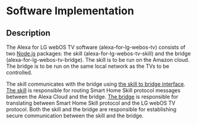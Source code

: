# Software Implementation

## Description

The Alexa for LG webOS TV software (alexa-for-lg-webos-tv) consists of two [Node.js](https://nodejs.org/) packages: the skill (alexa-for-lg-webos-tv-skill) and the bridge (alexa-for-lg-webos-tv-bridge). The skill is to be run on the Amazon cloud. The bridge is to be run on the same local network as the TVs to be controlled.

The skill communicates with the bridge using [the skill to bridge interface](./skill-to-bridge-interface.md#the-skill-to-bridge-interface). [The skill](./skill.md#the-skill) is responsible for routing Smart Home Skill protocol messages between the Alexa Cloud and the bridge. [The bridge](./bridge.md#the-bridge) is responsible for translating between Smart Home Skill protocol and the LG webOS TV protocol. Both the skill and the bridge are responsible for establishing secure communication between the skill and the bridge.
